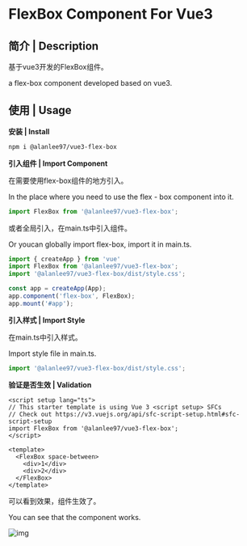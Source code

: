 # FlexBox Component For Vue3

## 简介 | Description

基于vue3开发的FlexBox组件。

a flex-box component developed based on vue3.

## 使用 | Usage

**安装 | Install**

```bash
npm i @alanlee97/vue3-flex-box
```

**引入组件 | Import Component**

在需要使用flex-box组件的地方引入。

In the place where you need to use the flex - box component into it.

```typescript
import FlexBox from '@alanlee97/vue3-flex-box';
```

或者全局引入，在main.ts中引入组件。

Or youcan globally import flex-box, import it in main.ts.

```typescript
import { createApp } from 'vue'
import FlexBox from '@alanlee97/vue3-flex-box';
import '@alanlee97/vue3-flex-box/dist/style.css';

const app = createApp(App);
app.component('flex-box', FlexBox);
app.mount('#app');
```



**引入样式 | Import Style**

在main.ts中引入样式。

Import style file in main.ts.

```typescript
import '@alanlee97/vue3-flex-box/dist/style.css';
```



**验证是否生效 | Validation**

```vue
<script setup lang="ts">
// This starter template is using Vue 3 <script setup> SFCs
// Check out https://v3.vuejs.org/api/sfc-script-setup.html#sfc-script-setup
import FlexBox from '@alanlee97/vue3-flex-box';
</script>

<template>
  <FlexBox space-between>
    <div>1</div>
    <div>2</div>
  </FlexBox>
</template>
```

可以看到效果，组件生效了。

You can see that the component works.

![img](https://cdn.nlark.com/yuque/0/2022/png/743297/1641115019075-3b20045c-ddc4-406b-9c79-e7e640f238b9.png)